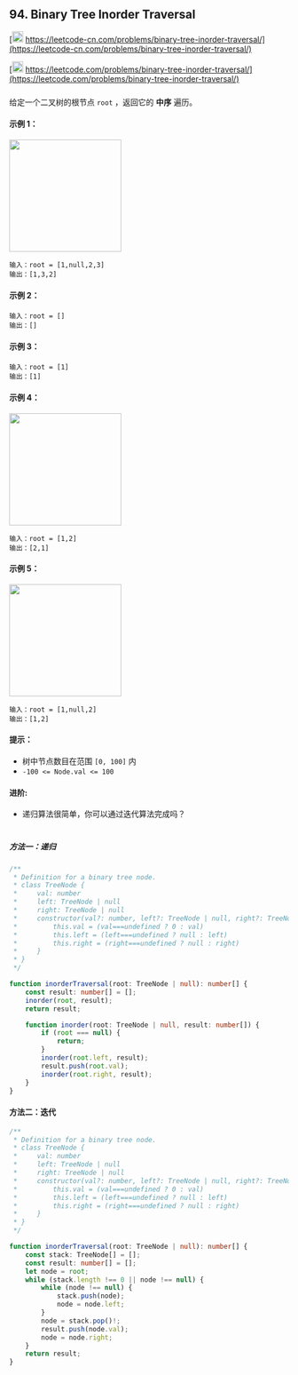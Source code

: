 ## 94. Binary Tree Inorder Traversal

[<img src="https://static.leetcode-cn.com/cn-mono-assets/production/assets/logo-dark-cn.c42314a8.svg" height="20" /> https://leetcode-cn.com/problems/binary-tree-inorder-traversal/](https://leetcode-cn.com/problems/binary-tree-inorder-traversal/)

[<img src="https://assets.leetcode.com/static_assets/public/webpack_bundles/images/logo-dark.e99485d9b.svg" height="20"/> https://leetcode.com/problems/binary-tree-inorder-traversal/](https://leetcode.com/problems/binary-tree-inorder-traversal/)

###

给定一个二叉树的根节点 `root` ，返回它的 **中序** 遍历。

#### 示例 1：

<img src="https://assets.leetcode.com/uploads/2020/09/15/inorder_1.jpg" width="202" />

```
输入：root = [1,null,2,3]
输出：[1,3,2]
```

#### 示例 2：

```
输入：root = []
输出：[]
```

#### 示例 3：

```
输入：root = [1]
输出：[1]
```

#### 示例 4：

<img src="https://assets.leetcode.com/uploads/2020/09/15/inorder_5.jpg" width="202" />

```
输入：root = [1,2]
输出：[2,1]
```

#### 示例 5：

<img src="https://assets.leetcode.com/uploads/2020/09/15/inorder_4.jpg" width="202" />

```
输入：root = [1,null,2]
输出：[1,2]
```

#### 提示：

-   树中节点数目在范围 `[0, 100]` 内
-   `-100 <= Node.val <= 100`

#### 进阶:

-   递归算法很简单，你可以通过迭代算法完成吗？

#

##### 方法一：递归

```ts
/**
 * Definition for a binary tree node.
 * class TreeNode {
 *     val: number
 *     left: TreeNode | null
 *     right: TreeNode | null
 *     constructor(val?: number, left?: TreeNode | null, right?: TreeNode | null) {
 *         this.val = (val===undefined ? 0 : val)
 *         this.left = (left===undefined ? null : left)
 *         this.right = (right===undefined ? null : right)
 *     }
 * }
 */

function inorderTraversal(root: TreeNode | null): number[] {
    const result: number[] = [];
    inorder(root, result);
    return result;

    function inorder(root: TreeNode | null, result: number[]) {
        if (root === null) {
            return;
        }
        inorder(root.left, result);
        result.push(root.val);
        inorder(root.right, result);
    }
}
```

#### 方法二：迭代

```ts
/**
 * Definition for a binary tree node.
 * class TreeNode {
 *     val: number
 *     left: TreeNode | null
 *     right: TreeNode | null
 *     constructor(val?: number, left?: TreeNode | null, right?: TreeNode | null) {
 *         this.val = (val===undefined ? 0 : val)
 *         this.left = (left===undefined ? null : left)
 *         this.right = (right===undefined ? null : right)
 *     }
 * }
 */

function inorderTraversal(root: TreeNode | null): number[] {
    const stack: TreeNode[] = [];
    const result: number[] = [];
    let node = root;
    while (stack.length !== 0 || node !== null) {
        while (node !== null) {
            stack.push(node);
            node = node.left;
        }
        node = stack.pop()!;
        result.push(node.val);
        node = node.right;
    }
    return result;
}
```
